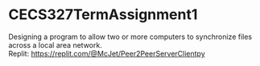 # CECS327TermAssignment1
Designing a program to allow two or more computers to synchronize files across a local area network.<br/>
Replit: https://replit.com/@McJet/Peer2PeerServerClientpy
